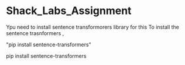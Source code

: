 # Shack_Labs_Assignment


Ypu need to install sentence transformorers library for this 
To install the sentence trasnformers , 

"pip install sentence-transformers"

pip install sentence-transformers

